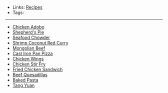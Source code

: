 - Links: [Recipes](Recipes.md)
- Tags: 

---

- [Chicken Adobo](Dinners/Chicken%20Adobo.md)
- [Shepherd's Pie](Dinners/Shepherd's%20Pie.md)
- [Seafood Chowder](Soups/Seafood%20Chowder.md)
- [Shrimp Coconut Red Curry](Dinners/Shrimp%20Coconut%20Red%20Curry.md)
- [Mongolian Beef](Dinners/Mongolian%20Beef.md)
- [Cast Iron Pan Pizza](Dinners/Cast%20Iron%20Pan%20Pizza.md)
- [Chicken Wings](Dinners/Chicken%20Wings.md)
- [Chicken Stir Fry](Dinners/Chicken%20Stir%20Fry.md)
- [Fried Chicken Sandwich](Dinners/Fried%20Chicken%20Sandwich.md)
- [Beef Quesadillas](Dinners/Beef%20Quesadillas.md)
- [Baked Pasta](Dinners/Baked%20Pasta.md)
- [Tang Yuan](Tang%20Yuan.md)
